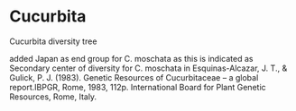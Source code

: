 # Cucurbita
Cucurbita diversity tree


added Japan as end group for C. moschata as this is indicated as Secondary center of diversity for C. moschata in Esquinas-Alcazar, J. T., & Gulick, P. J. (1983). Genetic Resources of Cucurbitaceae – a global report.IBPGR, Rome, 1983, 112p. International Board for Plant Genetic Resources, Rome, Italy.
